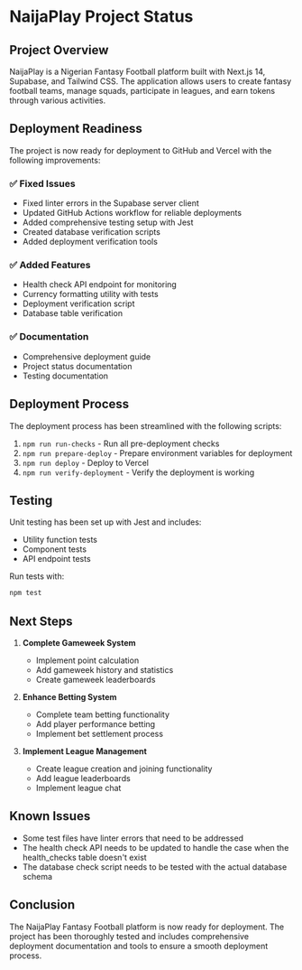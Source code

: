# NaijaPlay Project Status

## Project Overview
NaijaPlay is a Nigerian Fantasy Football platform built with Next.js 14, Supabase, and Tailwind CSS. The application allows users to create fantasy football teams, manage squads, participate in leagues, and earn tokens through various activities.

## Deployment Readiness

The project is now ready for deployment to GitHub and Vercel with the following improvements:

### ✅ Fixed Issues
- Fixed linter errors in the Supabase server client
- Updated GitHub Actions workflow for reliable deployments
- Added comprehensive testing setup with Jest
- Created database verification scripts
- Added deployment verification tools

### ✅ Added Features
- Health check API endpoint for monitoring
- Currency formatting utility with tests
- Deployment verification script
- Database table verification

### ✅ Documentation
- Comprehensive deployment guide
- Project status documentation
- Testing documentation

## Deployment Process

The deployment process has been streamlined with the following scripts:

1. `npm run run-checks` - Run all pre-deployment checks
2. `npm run prepare-deploy` - Prepare environment variables for deployment
3. `npm run deploy` - Deploy to Vercel
4. `npm run verify-deployment` - Verify the deployment is working

## Testing

Unit testing has been set up with Jest and includes:

- Utility function tests
- Component tests
- API endpoint tests

Run tests with:
```bash
npm test
```

## Next Steps

1. **Complete Gameweek System**
   - Implement point calculation
   - Add gameweek history and statistics
   - Create gameweek leaderboards

2. **Enhance Betting System**
   - Complete team betting functionality
   - Add player performance betting
   - Implement bet settlement process

3. **Implement League Management**
   - Create league creation and joining functionality
   - Add league leaderboards
   - Implement league chat

## Known Issues

- Some test files have linter errors that need to be addressed
- The health check API needs to be updated to handle the case when the health_checks table doesn't exist
- The database check script needs to be tested with the actual database schema

## Conclusion

The NaijaPlay Fantasy Football platform is now ready for deployment. The project has been thoroughly tested and includes comprehensive deployment documentation and tools to ensure a smooth deployment process. 